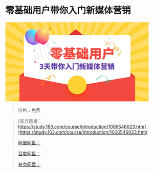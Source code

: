 # 零基础用户带你入门新媒体营销

![img](../../../assets/study163/free/43d27a60ccd0457aa90db53eb46d6767.jpg)

> 价格：免费

> [官方链接：https://study.163.com/course/introduction/1006546023.htm](https://study.163.com/course/introduction/1006546023.htm)

> [阿里网盘：]()

> [百度网盘：]()

> [夸克网盘：]()
